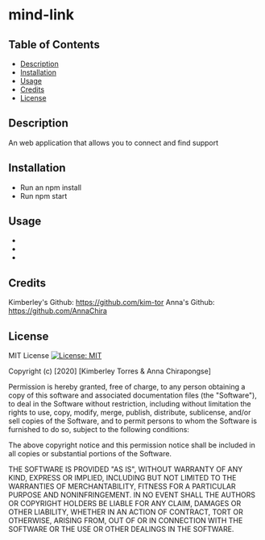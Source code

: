 # mind-link

## Table of Contents
* [Description](#description)
* [Installation](#installation)
* [Usage](#usage)
* [Credits](#credits)
* [License](#License)

## Description
An web application that allows you to connect and find support 

## Installation

* Run an npm install
* Run npm start

## Usage
*
* 
* 

## Credits
Kimberley's Github: https://github.com/kim-tor
Anna's Github: https://github.com/AnnaChira

## License
MIT License [![License: MIT](https://img.shields.io/badge/License-MIT-yellow.svg)](https://opensource.org/licenses/MIT)

Copyright (c) [2020] [Kimberley Torres & Anna Chirapongse]

Permission is hereby granted, free of charge, to any person obtaining a copy
of this software and associated documentation files (the "Software"), to deal
in the Software without restriction, including without limitation the rights
to use, copy, modify, merge, publish, distribute, sublicense, and/or sell
copies of the Software, and to permit persons to whom the Software is
furnished to do so, subject to the following conditions:

The above copyright notice and this permission notice shall be included in all
copies or substantial portions of the Software.

THE SOFTWARE IS PROVIDED "AS IS", WITHOUT WARRANTY OF ANY KIND, EXPRESS OR
IMPLIED, INCLUDING BUT NOT LIMITED TO THE WARRANTIES OF MERCHANTABILITY,
FITNESS FOR A PARTICULAR PURPOSE AND NONINFRINGEMENT. IN NO EVENT SHALL THE
AUTHORS OR COPYRIGHT HOLDERS BE LIABLE FOR ANY CLAIM, DAMAGES OR OTHER
LIABILITY, WHETHER IN AN ACTION OF CONTRACT, TORT OR OTHERWISE, ARISING FROM,
OUT OF OR IN CONNECTION WITH THE SOFTWARE OR THE USE OR OTHER DEALINGS IN THE
SOFTWARE.

